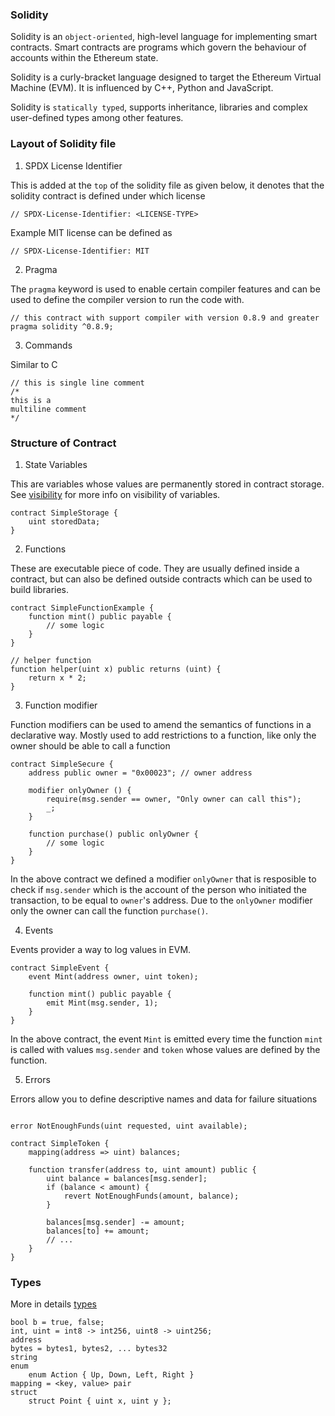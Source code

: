 ### Solidity

Solidity is an `object-oriented`, high-level language for implementing smart contracts. Smart contracts are programs
which
govern the behaviour of accounts within the Ethereum state.

Solidity is a curly-bracket language designed to target the Ethereum Virtual Machine (EVM). It is influenced by C++,
Python and JavaScript.

Solidity is `statically typed`, supports inheritance, libraries and complex user-defined types among other features.

### Layout of Solidity file

1. SPDX License Identifier

This is added at the `top` of the solidity file as given below, it denotes that the solidity contract is defined
under which license

```solidity
// SPDX-License-Identifier: <LICENSE-TYPE>
```

Example MIT license can be defined as

``` solidity
// SPDX-License-Identifier: MIT
```

2. Pragma

The `pragma` keyword is used to enable certain compiler features and can be used to define the compiler version to run
the
code with.

```solidity
// this contract with support compiler with version 0.8.9 and greater
pragma solidity ^0.8.9;
```

3. Commands

Similar to C

```solidity
// this is single line comment
/*
this is a 
multiline comment
*/
```

### Structure of Contract

1. State Variables

This are variables whose values are permanently stored in contract storage. See [visibility](https://docs.soliditylang.org/en/v0.8.17/contracts.html#visibility-and-getters)
for more info on visibility of variables.

```solidity
contract SimpleStorage {
    uint storedData;
}
```

2. Functions

These are executable piece of code. They are usually defined inside a contract, but can also be defined outside contracts
which can be used to build libraries.

```solidity
contract SimpleFunctionExample {
    function mint() public payable {
        // some logic
    }
}

// helper function
function helper(uint x) public returns (uint) {
    return x * 2;
}
```

3. Function modifier

Function modifiers can be used to amend the semantics of functions in a declarative way. Mostly used to add restrictions
to a function, like only the owner should be able to call a function

```solidity
contract SimpleSecure {
    address public owner = "0x00023"; // owner address
    
    modifier onlyOwner () {
        require(msg.sender == owner, "Only owner can call this");
        _;
    }
    
    function purchase() public onlyOwner {
        // some logic
    }
}
```

In the above contract we defined a modifier `onlyOwner` that is resposible to check if `msg.sender` which is the 
account of the person who initiated the transaction, to be equal to `owner`'s address. Due to the `onlyOwner` modifier
only the owner can call the function `purchase()`.

4. Events

Events provider a way to log values in EVM.

```solidity
contract SimpleEvent {
    event Mint(address owner, uint token);
    
    function mint() public payable {
        emit Mint(msg.sender, 1);
    }
}
```

In the above contract, the event `Mint` is emitted every time the function `mint` is called with values `msg.sender`
and `token` whose values are defined by the function.

5. Errors

Errors allow you to define descriptive names and data for failure situations

```solidity

error NotEnoughFunds(uint requested, uint available);

contract SimpleToken {
    mapping(address => uint) balances;
    
    function transfer(address to, uint amount) public {
        uint balance = balances[msg.sender];
        if (balance < amount) {
            revert NotEnoughFunds(amount, balance);
        }
        
        balances[msg.sender] -= amount;
        balances[to] += amount;
        // ...
    }
}
```

### Types

More in details [types](https://docs.soliditylang.org/en/v0.8.17/types.html)

```
bool b = true, false;
int, uint = int8 -> int256, uint8 -> uint256;
address 
bytes = bytes1, bytes2, ... bytes32
string
enum
    enum Action { Up, Down, Left, Right }
mapping = <key, value> pair
struct 
    struct Point { uint x, uint y };
```
